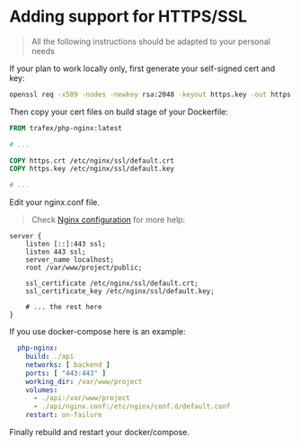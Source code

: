 # Adding support for HTTPS/SSL

> All the following instructions should be adapted to your personal needs

If your plan to work locally only, first generate your self-signed cert and key:

```bash
openssl req -x509 -nodes -newkey rsa:2048 -keyout https.key -out https.crt -subj "/CN=localhost" -days 5000
```

Then copy your cert files on build stage of your Dockerfile:

```Dockerfile
FROM trafex/php-nginx:latest

# ...

COPY https.crt /etc/nginx/ssl/default.crt
COPY https.key /etc/nginx/ssl/default.key

# ...

```

Edit your nginx.conf file.

> Check [Nginx configuration](../config/nginx.conf) for more help:


```nginx
server {
    listen [::]:443 ssl;
    listen 443 ssl;
    server_name localhost;
    root /var/www/project/public;

    ssl_certificate /etc/nginx/ssl/default.crt;
    ssl_certificate_key /etc/nginx/ssl/default.key;

    # ... the rest here
}
```

If you use docker-compose here is an example:

```yaml
  php-nginx:
    build: ./api
    networks: [ backend ]
    ports: [ "443:443" ]
    working_dir: /var/www/project
    volumes:
      - ./api:/var/www/project
      - ./api/nginx.conf:/etc/nginx/conf.d/default.conf
    restart: on-failure

```

Finally rebuild and restart your docker/compose.
